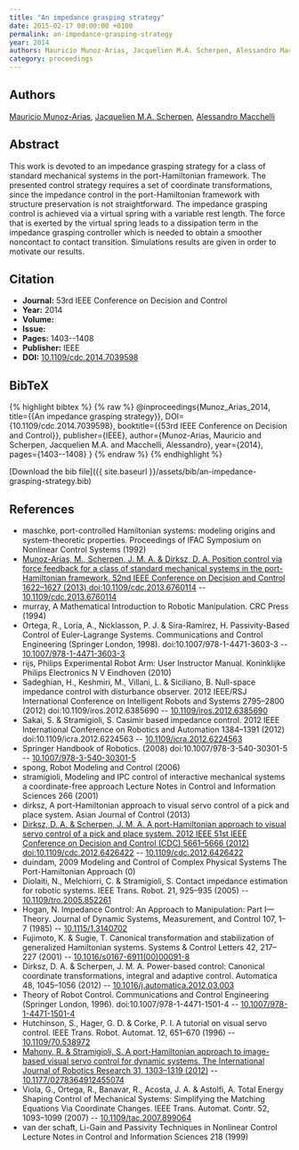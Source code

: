 ```yaml
---
title: "An impedance grasping strategy"
date: 2015-02-17 00:00:00 +0100
permalink: an-impedance-grasping-strategy
year: 2014
authors: Mauricio Munoz-Arias, Jacquelien M.A. Scherpen, Alessandro Macchelli
category: proceedings
---
```

 
## Authors
[Mauricio Munoz-Arias](authors/mauricio-munoz-arias), [Jacquelien M.A. Scherpen](authors/jacquelien-m-a-scherpen), [Alessandro Macchelli](authors/alessandro-macchelli)
 
## Abstract
This work is devoted to an impedance grasping strategy for a class of standard mechanical systems in the port-Hamiltonian framework. The presented control strategy requires a set of coordinate transformations, since the impedance control in the port-Hamiltonian framework with structure preservation is not straightforward. The impedance grasping control is achieved via a virtual spring with a variable rest length. The force that is exerted by the virtual spring leads to a dissipation term in the impedance grasping controller which is needed to obtain a smoother noncontact to contact transition. Simulations results are given in order to motivate our results.
 
## Citation
- **Journal:** 53rd IEEE Conference on Decision and Control
- **Year:** 2014
- **Volume:** 
- **Issue:** 
- **Pages:** 1403--1408
- **Publisher:** IEEE
- **DOI:** [10.1109/cdc.2014.7039598](https://doi.org/10.1109/cdc.2014.7039598)
 
## BibTeX
{% highlight bibtex %}
{% raw %}
@inproceedings{Munoz_Arias_2014,
  title={{An impedance grasping strategy}},
  DOI={10.1109/cdc.2014.7039598},
  booktitle={{53rd IEEE Conference on Decision and Control}},
  publisher={IEEE},
  author={Munoz-Arias, Mauricio and Scherpen, Jacquelien M.A. and Macchelli, Alessandro},
  year={2014},
  pages={1403--1408}
}
{% endraw %}
{% endhighlight %}
 
[Download the bib file]({{ site.baseurl }}/assets/bib/an-impedance-grasping-strategy.bib)
 
## References
- maschke, port-controlled Hamiltonian systems: modeling origins and system-theoretic properties. Proceedings of IFAC Symposium on Nonlinear Control Systems (1992)
- [Munoz-Arias, M., Scherpen, J. M. A. & Dirksz, D. A. Position control via force feedback for a class of standard mechanical systems in the port-Hamiltonian framework. 52nd IEEE Conference on Decision and Control 1622–1627 (2013) doi:10.1109/cdc.2013.6760114](position-control-via-force-feedback-for-a-class-of-standard-mechanical-systems-in-the-port-hamiltonian-framework) -- [10.1109/cdc.2013.6760114](https://doi.org/10.1109/cdc.2013.6760114)
- murray, A Mathematical Introduction to Robotic Manipulation. CRC Press (1994)
- Ortega, R., Loría, A., Nicklasson, P. J. & Sira-Ramírez, H. Passivity-Based Control of Euler-Lagrange Systems. Communications and Control Engineering (Springer London, 1998). doi:10.1007/978-1-4471-3603-3 -- [10.1007/978-1-4471-3603-3](https://doi.org/10.1007/978-1-4471-3603-3)
- rijs, Philips Experimental Robot Arm: User Instructor Manual. Koninklijke Philips Electronics N V Eindhoven (2010)
- Sadeghian, H., Keshmiri, M., Villani, L. & Siciliano, B. Null-space impedance control with disturbance observer. 2012 IEEE/RSJ International Conference on Intelligent Robots and Systems 2795–2800 (2012) doi:10.1109/iros.2012.6385690 -- [10.1109/iros.2012.6385690](https://doi.org/10.1109/iros.2012.6385690)
- Sakai, S. & Stramigioli, S. Casimir based impedance control. 2012 IEEE International Conference on Robotics and Automation 1384–1391 (2012) doi:10.1109/icra.2012.6224563 -- [10.1109/icra.2012.6224563](https://doi.org/10.1109/icra.2012.6224563)
- Springer Handbook of Robotics. (2008) doi:10.1007/978-3-540-30301-5 -- [10.1007/978-3-540-30301-5](https://doi.org/10.1007/978-3-540-30301-5)
- spong, Robot Modeling and Control (2006)
- stramigioli, Modeling and IPC control of interactive mechanical systems a coordinate-free approach Lecture Notes in Control and Information Sciences 266 (2001)
- dirksz, A port-Hamiltonian approach to visual servo control of a pick and place system. Asian Journal of Control (2013)
- [Dirksz, D. A. & Scherpen, J. M. A. A port-Hamiltonian approach to visual servo control of a pick and place system. 2012 IEEE 51st IEEE Conference on Decision and Control (CDC) 5661–5666 (2012) doi:10.1109/cdc.2012.6426422](a-port-hamiltonian-approach-to-visual-servo-control-of-a-pick-and-place-system) -- [10.1109/cdc.2012.6426422](https://doi.org/10.1109/cdc.2012.6426422)
- duindam, 2009 Modeling and Control of Complex Physical Systems The Port-Hamiltonian Approach (0)
- Diolaiti, N., Melchiorri, C. & Stramigioli, S. Contact impedance estimation for robotic systems. IEEE Trans. Robot. 21, 925–935 (2005) -- [10.1109/tro.2005.852261](https://doi.org/10.1109/tro.2005.852261)
- Hogan, N. Impedance Control: An Approach to Manipulation: Part I—Theory. Journal of Dynamic Systems, Measurement, and Control 107, 1–7 (1985) -- [10.1115/1.3140702](https://doi.org/10.1115/1.3140702)
- Fujimoto, K. & Sugie, T. Canonical transformation and stabilization of generalized Hamiltonian systems. Systems &amp; Control Letters 42, 217–227 (2001) -- [10.1016/s0167-6911(00)00091-8](https://doi.org/10.1016/s0167-6911(00)00091-8)
- Dirksz, D. A. & Scherpen, J. M. A. Power-based control: Canonical coordinate transformations, integral and adaptive control. Automatica 48, 1045–1056 (2012) -- [10.1016/j.automatica.2012.03.003](https://doi.org/10.1016/j.automatica.2012.03.003)
- Theory of Robot Control. Communications and Control Engineering (Springer London, 1996). doi:10.1007/978-1-4471-1501-4 -- [10.1007/978-1-4471-1501-4](https://doi.org/10.1007/978-1-4471-1501-4)
- Hutchinson, S., Hager, G. D. & Corke, P. I. A tutorial on visual servo control. IEEE Trans. Robot. Automat. 12, 651–670 (1996) -- [10.1109/70.538972](https://doi.org/10.1109/70.538972)
- [Mahony, R. & Stramigioli, S. A port-Hamiltonian approach to image-based visual servo control for dynamic systems. The International Journal of Robotics Research 31, 1303–1319 (2012)](a-port-hamiltonian-approach-to-image-based-visual-servo-control-for-dynamic-systems) -- [10.1177/0278364912455074](https://doi.org/10.1177/0278364912455074)
- Viola, G., Ortega, R., Banavar, R., Acosta, J. A. & Astolfi, A. Total Energy Shaping Control of Mechanical Systems: Simplifying the Matching Equations Via Coordinate Changes. IEEE Trans. Automat. Contr. 52, 1093–1099 (2007) -- [10.1109/tac.2007.899064](https://doi.org/10.1109/tac.2007.899064)
- van der schaft, Li-Gain and Passivity Techniques in Nonlinear Control Lecture Notes in Control and Information Sciences 218 (1999)

